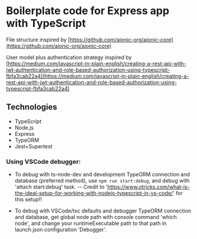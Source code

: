 # Boilerplate code for Express app with TypeScript

File structure inspired by [https://github.com/aionic-org/aionic-core](https://github.com/aionic-org/aionic-core)

User model plus authentication strategy inspired by [https://medium.com/javascript-in-plain-english/creating-a-rest-api-with-jwt-authentication-and-role-based-authorization-using-typescript-fbfa3cab22a4](https://medium.com/javascript-in-plain-english/creating-a-rest-api-with-jwt-authentication-and-role-based-authorization-using-typescript-fbfa3cab22a4)

## Technologies

- TypeScript
- Node.js
- Express
- TypeORM
- Jest+Supertest

### Using VSCode debugger:

- To debug with ts-node-dev and development TypeORM connection and database (preferred method), use `npm run start:debug`, and debug with 'attach start:debug' task.
  -- Credit to 'https://www.otricks.com/what-is-the-ideal-setup-for-working-with-nodejs-typescript-in-vs-code/' for this setup!!

- To debug with VSCode/tsc defaults and debugger TypeORM connection and database, get global node path with console command 'which node', and change your runtimeExecutable path to that path in launch.json configuration 'Debugger'.
